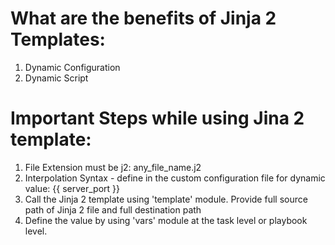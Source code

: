 # What are the benefits of Jinja 2 Templates:
1) Dynamic Configuration
2) Dynamic Script

# Important Steps while using Jina 2 template:
1) File Extension must be j2: any_file_name.j2
2) Interpolation Syntax - define in the custom configuration file for dynamic value: {{ server_port }}
3) Call the Jinja 2 template using 'template' module. Provide full source path of Jinja 2 file and full destination path
4) Define the value by using 'vars' module at the task level or playbook level.